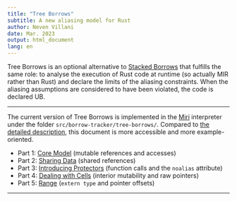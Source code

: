 ```yaml
---
title: "Tree Borrows"
subtitle: A new aliasing model for Rust
author: Neven Villani
date: Mar. 2023
output: html_document
lang: en
---
```


Tree Borrows is an optional alternative to [Stacked Borrows](https://www.ralfj.de/blog/2019/05/21/stacked-borrows-2.1.html)
that fulfills the same role: to analyse the execution of Rust code at runtime
(so actually MIR rather than Rust) and declare the limits of the aliasing constraints.
When the aliasing assumptions are considered to have been violated, the code is declared UB.

---

The current version of Tree Borrows is implemented in the [Miri](https://github.com/rust-lang/miri/)
interpreter under the folder `src/borrow-tracker/tree-borrows/`.
Compared to [the detailed description](https://github.com/Vanille-N/tree-borrows/blob/master/half/main.pdf),
this document is more accessible and more example-oriented.

- Part 1: [Core Model](core.html)
    (mutable references and accesses)
- Part 2: [Sharing Data](shared.html)
    (shared references)
- Part 3: [Introducing Protectors](protectors.html)
    (function calls and the `noalias` attribute)
- Part 4: [Dealing with Cells](interiormut.html)
    (interior mutability and raw pointers)
- Part 5: [Range](range.html)
    (`extern type` and pointer offsets)


<!-- FIXME: insert references -->

---

